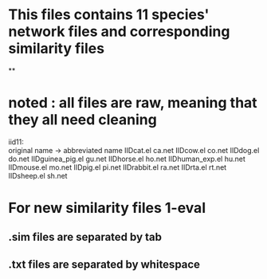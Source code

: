 # This files contains 11 species' network files and corresponding similarity files
**
# noted : all files are raw, meaning that they all need cleaning

iid11:	
original name -> abbreviated name
IIDcat.el		ca.net
IIDcow.el		co.net
IIDdog.el		do.net
IIDguinea_pig.el	gu.net
IIDhorse.el		ho.net
IIDhuman_exp.el		hu.net
IIDmouse.el		mo.net
IIDpig.el		pi.net
IIDrabbit.el		ra.net
IIDrta.el		rt.net
IIDsheep.el		sh.net


# For new similarity files 1-eval
## .sim files are separated by tab 
## .txt files are separated by whitespace
